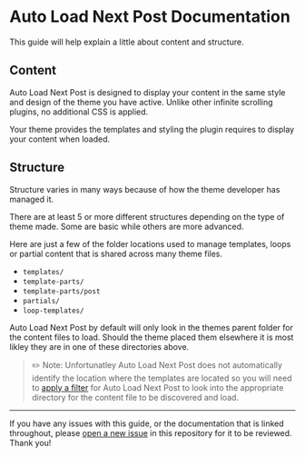 # Auto Load Next Post Documentation

This guide will help explain a little about content and structure.

## Content

Auto Load Next Post is designed to display your content in the same style and design of the theme you have active. Unlike other infinite scrolling plugins, no additional CSS is applied.

Your theme provides the templates and styling the plugin requires to display your content when loaded.

## Structure

Structure varies in many ways because of how the theme developer has managed it.

There are at least 5 or more different structures depending on the type of theme made. Some are basic while others are more advanced.

Here are just a few of the folder locations used to manage templates, loops or partial content that is shared across many theme files.

- `templates/`
- `template-parts/`
- `template-parts/post`
- `partials/`
- `loop-templates/`

Auto Load Next Post by default will only look in the themes parent folder for the content files to load. Should the theme placed them elsewhere it is most likley they are in one of these directories above.

> ✏️ Note: Unfortunatley Auto Load Next Post does not automatically identify the location where the templates are located so you will need to [apply a filter](https://github.com/autoloadnextpost/alnp-documentation/blob/master/en_US/filter-hooks.md#filter-alnp_template_location) for Auto Load Next Post to look into the appropriate directory for the content file to be discovered and load.

---

If you have any issues with this guide, or the documentation that is linked throughout, please [open a new issue](https://github.com/autoloadnextpost/alnp-documentation/issues/new) in this repository for it to be reviewed. Thank you!